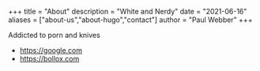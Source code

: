 +++
title = "About"
description = "White and Nerdy"
date = "2021-06-16"
aliases = ["about-us","about-hugo","contact"]
author = "Paul Webber"
+++

Addicted to porn and knives

* https://google.com
* https://bollox.com


